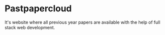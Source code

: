 # Pastpapercloud
It's website where all previous year papers are available with the help of full stack web development.
